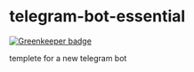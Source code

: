 # telegram-bot-essential

[![Greenkeeper badge](https://badges.greenkeeper.io/mmis1000/fake-sleep-detect-bot.svg)](https://greenkeeper.io/)

templete for a new telegram bot
